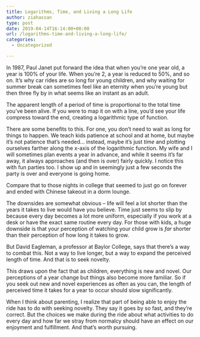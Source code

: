 ```yaml
---
title: Logarithms, Time, and Living a Long Life
author: ziahassan
type: post
date: 2019-04-14T16:14:00+00:00
url: /logarithms-time-and-living-a-long-life/
categories:
  - Uncategorized

---
```

In 1987, Paul Janet put forward the idea that when you’re one year old, a year is 100% of your life. When you’re 2, a year is reduced to 50%, and so on. It’s why car rides are so long for young children, and why waiting for summer break can sometimes feel like an eternity when you’re young but then three fly by in what seems like an instant as an adult.

The apparent length of a period of time is proportional to the total time you’ve been alive. If you were to map it on with a line, you’d see your life compress toward the end, creating a logarithmic type of function. 

There are some benefits to this. For one, you don’t need to wait as long for things to happen. We teach kids patience at school and at home, but maybe it’s not patience that’s needed… instead, maybe it’s just _time_ and plotting ourselves farther along the x-axis of the logarithmic function. My wife and I will sometimes plan events a year in advance, and while it seems it’s far away, it always approaches (and then is over) fairly quickly. I notice this with fun parties too. I show up and in seemingly just a few seconds the party is over and everyone is going home.

Compare that to those nights in college that seemed to just go on forever and ended with Chinese takeout in a dorm lounge.

The downsides are somewhat obvious &#8211; life will feel a lot shorter than the years it takes to live would have you believe. Time just seems to slip by because every day becomes a lot more uniform, especially if you work at a desk or have the exact same routine every day. For those with kids, a huge downside is that your perception of watching your child grow is _far_ shorter than their perception of how long it takes to grow.

But David Eagleman, a professor at Baylor College, says that there’s a way to combat this. Not a way to live longer, but a way to expand the perceived length of time. And that is to seek novelty.

This draws upon the fact that as children, everything is new and novel. Our perceptions of a year change but things also become more familiar. So if you seek out new and novel experiences as often as you can, the length of perceived time it takes for a year to occur should slow significantly.

When I think about parenting, I realize that part of being able to enjoy the ride has to do with seeking novelty. They say it goes by so fast, and they’re correct. But the choices we make during the ride about what activities to do every day and how far we stray from normalcy should have an effect on our enjoyment and fulfillment. And that’s worth pursuing.